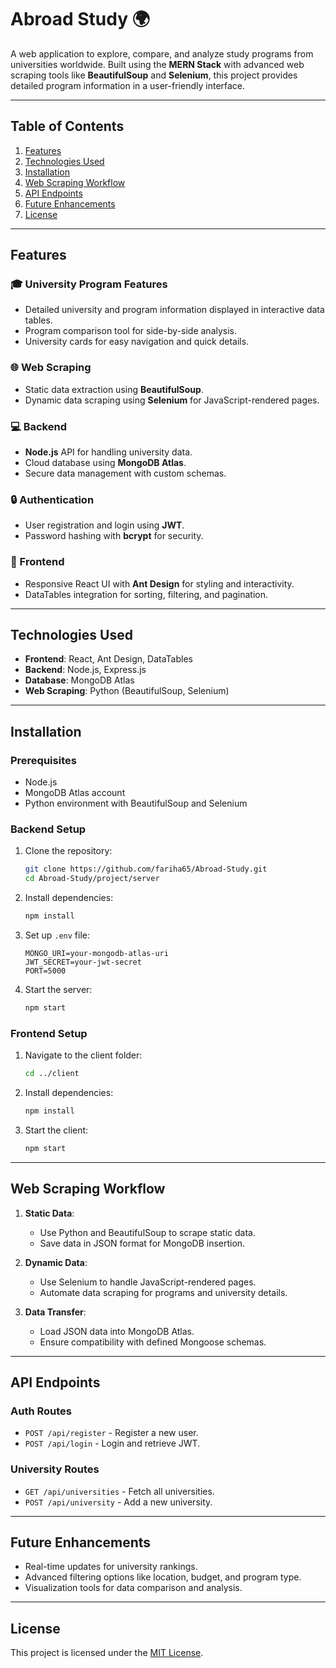 # Abroad Study 🌍  

A web application to explore, compare, and analyze study programs from universities worldwide. Built using the **MERN Stack** with advanced web scraping tools like **BeautifulSoup** and **Selenium**, this project provides detailed program information in a user-friendly interface.  

---

## Table of Contents  
1. [Features](#features)  
2. [Technologies Used](#technologies-used)  
3. [Installation](#installation)  
4. [Web Scraping Workflow](#web-scraping-workflow)  
5. [API Endpoints](#api-endpoints)  
6. [Future Enhancements](#future-enhancements)  
7. [License](#license)  

---

## Features  

### 🎓 University Program Features  
- Detailed university and program information displayed in interactive data tables.  
- Program comparison tool for side-by-side analysis.  
- University cards for easy navigation and quick details.  

### 🌐 Web Scraping  
- Static data extraction using **BeautifulSoup**.  
- Dynamic data scraping using **Selenium** for JavaScript-rendered pages.  

### 💻 Backend  
- **Node.js** API for handling university data.  
- Cloud database using **MongoDB Atlas**.  
- Secure data management with custom schemas.  

### 🔒 Authentication  
- User registration and login using **JWT**.  
- Password hashing with **bcrypt** for security.  

### 🌟 Frontend  
- Responsive React UI with **Ant Design** for styling and interactivity.  
- DataTables integration for sorting, filtering, and pagination.  

---

## Technologies Used  
- **Frontend**: React, Ant Design, DataTables  
- **Backend**: Node.js, Express.js  
- **Database**: MongoDB Atlas  
- **Web Scraping**: Python (BeautifulSoup, Selenium)  

---

## Installation  

### Prerequisites  
- Node.js  
- MongoDB Atlas account  
- Python environment with BeautifulSoup and Selenium  

### Backend Setup  
1. Clone the repository:  
   ```bash  
   git clone https://github.com/fariha65/Abroad-Study.git  
   cd Abroad-Study/project/server  
   ```  

2. Install dependencies:  
   ```bash  
   npm install  
   ```  

3. Set up `.env` file:  
   ```env  
   MONGO_URI=your-mongodb-atlas-uri  
   JWT_SECRET=your-jwt-secret  
   PORT=5000  
   ```  

4. Start the server:  
   ```bash  
   npm start  
   ```  

### Frontend Setup  
1. Navigate to the client folder:  
   ```bash  
   cd ../client  
   ```  

2. Install dependencies:  
   ```bash  
   npm install  
   ```  

3. Start the client:  
   ```bash  
   npm start  
   ```  

---

## Web Scraping Workflow  

1. **Static Data**:  
   - Use Python and BeautifulSoup to scrape static data.  
   - Save data in JSON format for MongoDB insertion.  

2. **Dynamic Data**:  
   - Use Selenium to handle JavaScript-rendered pages.  
   - Automate data scraping for programs and university details.  

3. **Data Transfer**:  
   - Load JSON data into MongoDB Atlas.  
   - Ensure compatibility with defined Mongoose schemas.  

---

## API Endpoints  

### **Auth Routes**  
- `POST /api/register` - Register a new user.  
- `POST /api/login` - Login and retrieve JWT.  

### **University Routes**  
- `GET /api/universities` - Fetch all universities.  
- `POST /api/university` - Add a new university.  

---

## Future Enhancements  
- Real-time updates for university rankings.  
- Advanced filtering options like location, budget, and program type.  
- Visualization tools for data comparison and analysis.  

---

## License  
This project is licensed under the [MIT License](LICENSE).
